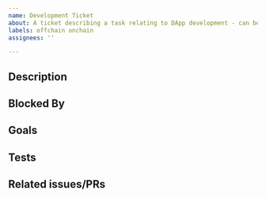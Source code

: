 ```yaml
---
name: Development Ticket
about: A ticket describing a task relating to DApp development - can be either onchain or offchain.
labels: offchain onchain
assignees: ''

---
```


<!-- Is your task related to the development of a feature? -->

## Description

<!--
A clear and concise description of what the task is.

--- Example ---

## Description

Write a Contract for X action.

-->

## Blocked By

<!--
Is the task blocked by any ongoing ticket? Link it here via issue/PR number.
If a ticket for the blocking task doesn't exist, open a ticket on it.

--- Example ---

## Blocked By

- requires #75 to be merged

-->

## Goals

<!--
Describe the goals that will help you achieve the task. Use clear verbs to
describe them.

--- Example ---

## Goals

- [ ] refactor X
- [ ] add Y
- [ ] test Z
- [ ] update X
- [ ] amend Y

-->

## Tests

<!--
Describe the necessary tests required for the task to be considered _done_. If
they require separate PRs, please link via number. A task will not be
considered  _done_ until all these tests are :green: and integrated into the
CI.
-->

## Related issues/PRs

<!--
Add other linked tasks here.
-->
